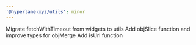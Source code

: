 ```yaml
---
'@hyperlane-xyz/utils': minor
---
```


Migrate fetchWithTimeout from widgets to utils
Add objSlice function and improve types for objMerge
Add isUrl function
